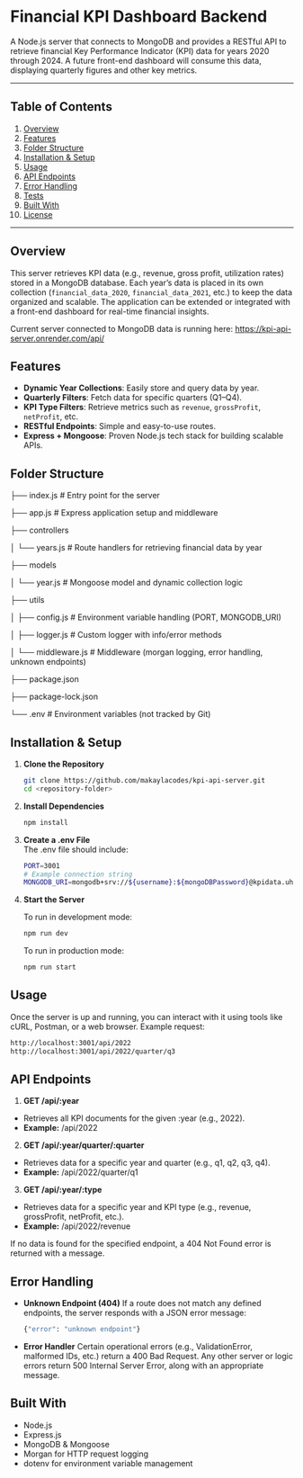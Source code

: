 # Financial KPI Dashboard Backend

A Node.js server that connects to MongoDB and provides a RESTful API to retrieve financial Key Performance Indicator (KPI) data for years 2020 through 2024. A future front-end dashboard will consume this data, displaying quarterly figures and other key metrics.

---

## Table of Contents

1. [Overview](#overview)  
2. [Features](#features)  
3. [Folder Structure](#folder-structure)  
4. [Installation & Setup](#installation--setup)  
5. [Usage](#usage)  
6. [API Endpoints](#api-endpoints)  
7. [Error Handling](#error-handling)  
8. [Tests](#tests)
9. [Built With](#built-with)  
10. [License](#license)

---

## Overview

This server retrieves KPI data (e.g., revenue, gross profit, utilization rates) stored in a MongoDB database. Each year’s data is placed in its own collection (`financial_data_2020`, `financial_data_2021`, etc.) to keep the data organized and scalable. The application can be extended or integrated with a front-end dashboard for real-time financial insights.

Current server connected to MongoDB data is running here: https://kpi-api-server.onrender.com/api/

## Features

- **Dynamic Year Collections**: Easily store and query data by year.  
- **Quarterly Filters**: Fetch data for specific quarters (Q1–Q4).  
- **KPI Type Filters**: Retrieve metrics such as `revenue`, `grossProfit`, `netProfit`, etc.  
- **RESTful Endpoints**: Simple and easy-to-use routes.  
- **Express + Mongoose**: Proven Node.js tech stack for building scalable APIs.

## Folder Structure

 ├── index.js # Entry point for the server 

 ├── app.js # Express application setup and middleware 

 ├── controllers 

 │ └── years.js # Route handlers for retrieving financial data by year 

 ├── models 

 │ └── year.js # Mongoose model and dynamic collection logic 

 ├── utils 

 │ ├── config.js # Environment variable handling (PORT, MONGODB_URI) 
 
 │ ├── logger.js # Custom logger with info/error methods 

 │ └── middleware.js # Middleware (morgan logging, error handling, unknown endpoints) 

 ├── package.json 

 ├── package-lock.json 

 └── .env # Environment variables (not tracked by Git)

## Installation & Setup

1. **Clone the Repository**  
   ```bash
   git clone https://github.com/makaylacodes/kpi-api-server.git
   cd <repository-folder>
2. **Install Dependencies**  
   ```bash
   npm install
3. **Create a .env File**  
    The .env file should include:
   ```bash
   PORT=3001
   # Example connection string
   MONGODB_URI=mongodb+srv://${username}:${mongoDBPassword}@kpidata.uhvqv.mongodb.net/financial-kpi-data?retryWrites=true&w=majority  
4. **Start the Server** 

    To run in development mode:
    ```bash
    npm run dev
    ```
    To run in production mode:
    ```bash
    npm run start
    ```

## Usage

Once the server is up and running, you can interact with it using tools like cURL, Postman, or a web browser.
Example request:
```bash
http://localhost:3001/api/2022
http://localhost:3001/api/2022/quarter/q3
```


## API Endpoints

1. **GET /api/:year**  
- Retrieves all KPI documents for the given :year (e.g., 2022).
- **Example:** /api/2022

2. **GET /api/:year/quarter/:quarter**  
- Retrieves data for a specific year and quarter (e.g., q1, q2, q3, q4).
- **Example:** /api/2022/quarter/q1

3. **GET /api/:year/:type**  
- Retrieves data for a specific year and KPI type (e.g., revenue, grossProfit, netProfit, etc.).
- **Example:** /api/2022/revenue

If no data is found for the specified endpoint, a 404 Not Found error is returned with a message.
   
## Error Handling
- **Unknown Endpoint (404)**
If a route does not match any defined endpoints, the server responds with a JSON error message:
    ```bash
    {"error": "unknown endpoint"}
- **Error Handler**
Certain operational errors (e.g., ValidationError, malformed IDs, etc.) return a 400 Bad Request.
Any other server or logic errors return 500 Internal Server Error, along with an appropriate message.


## Built With
- Node.js
- Express.js
- MongoDB & Mongoose
- Morgan for HTTP request logging
- dotenv for environment variable management